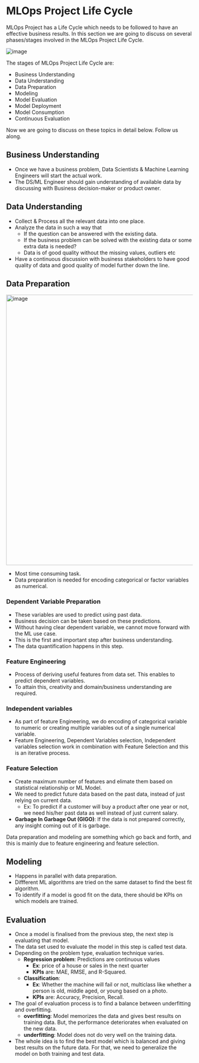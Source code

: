 # MLOps Project Life Cycle

MLOps Project has a Life Cycle which needs to be followed to have an effective business results. In this section we are going to discuss on several phases/stages involved in the MLOps Project Life Cycle.

![image](https://user-images.githubusercontent.com/19406666/206919780-59fae1bd-7b96-4065-8431-10950e0e8696.png)

The stages of MLOps Project Life Cycle are:
- Business Understanding
- Data Understanding
- Data Preparation
- Modeling
- Model Evaluation
- Model Deployment
- Model Consumption
- Continuous Evaluation

Now we are going to discuss on these topics in detail below. Follow us along.

## Business Understanding
- Once we have a business problem, Data Scientists & Machine Learning Engineers will start the actual work.
- The DS/ML Engineer should gain understanding of available data by discussing with Business decision-maker or product owner.

## Data Understanding
- Collect & Process all the relevant data into one place.
- Analyze the data in such a way that 
  - If the question can be answered with the existing data.
  - If the business problem can be solved with the existing data or some extra data is needed?
  - Data is of good quality without the missing values, outliers etc
- Have a continuous discussion with business stakeholders to have good quality of data and good quality of model further down the line.

## Data Preparation
<img width="730" alt="image" src="https://user-images.githubusercontent.com/19406666/207285176-c4b90b18-1afb-4243-a4fc-27c67cdf38db.png">

- Most time consuming task.
- Data preparation is needed for encoding categorical or factor variables as numerical.
### Dependent Variable Preparation
- These variables are used to predict using past data.
- Business decision can be taken based on these predictions.
- Without having clear dependent variable, we cannot move forward with the ML use case.
- This is the first and important step after business understanding.
- The data quantification happens in this step.

### Feature Engineering
- Process of deriving useful features from data set. This enables to predict dependent variables.
- To attain this, creativity and domain/business understanding are required.

### Independent variables
- As part of feature Engineering, we do encoding of categorical variable to numeric or creating multiple variables out of a single numerical variable.
- Feature Engineering, Dependent Variables selection, Independent variables selection work in combination with Feature Selection and this is an iterative process.

### Feature Selection
- Create maximum number of features and elimate them based on statistical relationship or ML Model.
- We need to predict future data based on the past data, instead of just relying on current data. 
  - Ex: To predict if a customer will buy a product after one year or not, we need his/her past data as well instead of just current salary.
- **Garbage In Garbage Out (GIGO)**: If the data is not prepared correctly, any insight coming out of it is garbage.

Data preparation and modeling are something which go back and forth, and this is mainly due to feature engineering and feature selection.

## Modeling
- Happens in parallel with data preparation.
- Diffferent ML algorithms are tried on the same dataset to find the best fit algorithm.
- To identify if a model is good fit on the data, there should be KPIs on which models are trained.

## Evaluation
- Once a model is finalised from the previous step, the next step is evaluating that model.
- The data set used to evaluate the model in this step is called test data.
- Depending on the problem type, evaluation technique varies.
  - **Regression problem**: Predictions are continuous values
    - **Ex**: price of a house or sales in the next quarter
    - **KPIs** are: MAE, RMSE, and R-Squared.
  - **Classification**: 
    - **Ex**: Whether the machine will fail or not, multiclass like whether a person is old, middle aged, or young based on a photo.
    - **KPIs** are: Accuracy, Precision, Recall.
- The goal of evaluation process is to find a balance between underfitting and overfitting.
  - **overfitting**: Model memorizes the data and gives best results on training data. But, the performance deteriorates when evaluated on the new data.
  - **underfitting**: Model does not do very well on the training data. 
- The whole idea is to find the best model which is balanced and giving best results on the future data. For that, we need to generalize the model on both training and test data.
